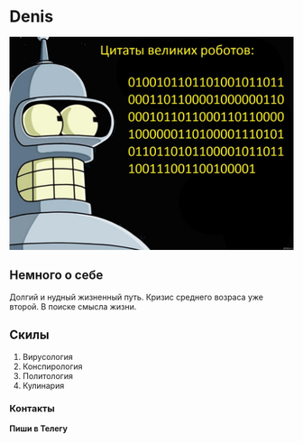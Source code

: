 # Denis
![Фото](img/med.jpg)

## Немного о себе
Долгий и нудный жизненный путь.
Кризис среднего возраса уже второй.
В поиске смысла жизни.

## Скилы
1. Вирусология
2. Конспирология
3. Политология
4. Кулинария

### Контакты
**Пиши в Телегу**